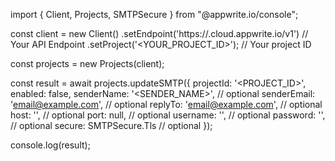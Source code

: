 import { Client, Projects, SMTPSecure } from "@appwrite.io/console";

const client = new Client()
    .setEndpoint('https://<REGION>.cloud.appwrite.io/v1') // Your API Endpoint
    .setProject('<YOUR_PROJECT_ID>'); // Your project ID

const projects = new Projects(client);

const result = await projects.updateSMTP({
    projectId: '<PROJECT_ID>',
    enabled: false,
    senderName: '<SENDER_NAME>', // optional
    senderEmail: 'email@example.com', // optional
    replyTo: 'email@example.com', // optional
    host: '', // optional
    port: null, // optional
    username: '<USERNAME>', // optional
    password: '<PASSWORD>', // optional
    secure: SMTPSecure.Tls // optional
});

console.log(result);
